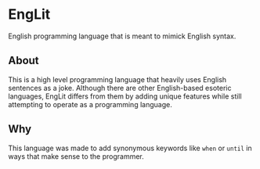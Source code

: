 # EngLit
English programming language that is meant to mimick English syntax.

## About
This is a high level programming language that heavily uses English sentences as a joke. Although there are other English-based esoteric languages, EngLit differs from them by adding unique features while still attempting to operate as a programming language.

## Why
This language was made to add synonymous keywords like `when` or `until` in ways that make sense to the programmer.